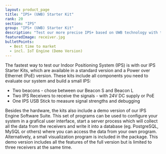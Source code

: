 ```yaml
---
layout: product_page
title: "IPS+ (UWB) Starter Kit"
rank: 20
section: "IPS"
group: "IPS+ (UWB) Starter Kit"
description: "Test our more precise IPS+ based on UWB technology with this starter kit."
featuredImage: receiver.jpg
bulletPoints:
  - Best time to market
  - incl. IoT Engine (Demo Version)
---
```

The fastest way to test our Indoor Positioning System (IPS) is with our IPS Starter Kits, which are available in a standard version and a Power over Ethernet (PoE) version. These kits include all components you need to evaluate our system and build a small IPS:

* Two beacons - chose between our Beacon S and Beacon L
* Two IPS Receivers to receive the signals - with 24V DC supply or PoE
* One IPS USB Stick to measure signal strengths and debugging

Besides the hardware, the kits also include a demo version of our IPS Engine Software Suite. This set of programs can be used to configure your system in a grafical user interface, start a server process which will collect all the data from the receivers and write it into a database (eg. PostgreSQL, MySQL or others) where you can access the data from your own program. Alternatively, a small visualization program is included in the package. This demo version includes all the features of the full version but is limited to three receivers at the same time.
